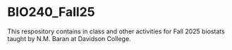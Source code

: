 # BIO240_Fall25
This respository contains in class and other activities for Fall 2025 biostats taught by N.M. Baran at Davidson College.
